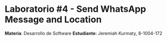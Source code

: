 # Laboratorio #4 - Send WhatsApp Message and Location

**Materia**: Desarrollo de Software
**Estudiante**: Jeremiah Kurmaty, 8-1004-172
